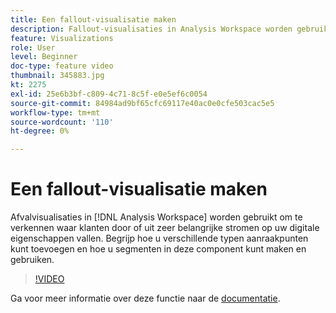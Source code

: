 ```yaml
---
title: Een fallout-visualisatie maken
description: Fallout-visualisaties in Analysis Workspace worden gebruikt om te bekijken waar klanten door kunnen of kunnen vallen uit sleutelstromen op uw digitale eigenschappen. Begrijp hoe u verschillende typen aanraakpunten kunt toevoegen en hoe u segmenten in deze component kunt maken en gebruiken.
feature: Visualizations
role: User
level: Beginner
doc-type: feature video
thumbnail: 345883.jpg
kt: 2275
exl-id: 25e6b3bf-c809-4c71-8c5f-e0e5ef6c0054
source-git-commit: 84984ad9bf65cfc69117e40ac0e0cfe503cac5e5
workflow-type: tm+mt
source-wordcount: '110'
ht-degree: 0%

---
```


# Een fallout-visualisatie maken

Afvalvisualisaties in [!DNL Analysis Workspace] worden gebruikt om te verkennen waar klanten door of uit zeer belangrijke stromen op uw digitale eigenschappen vallen. Begrijp hoe u verschillende typen aanraakpunten kunt toevoegen en hoe u segmenten in deze component kunt maken en gebruiken.

>[!VIDEO](https://video.tv.adobe.com/v/345883/?quality=12&learn=on)

Ga voor meer informatie over deze functie naar de [documentatie](https://experienceleague.adobe.com/docs/analytics/analyze/analysis-workspace/visualizations/fallout/fallout-flow.html?lang=en).


